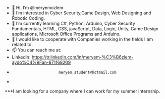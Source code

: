 - 👋 Hi, I’m @meryemozlem
- 👀 I’m interested in Cyber Security,Game Design, Web Designing and Robotic Coding.
- 🌱 I’m currently learning C#, Python, Arduino, Cyber Security Fundamentals, HTML, CSS, javaScript, Data, Logic, Unity, Game Design applications, Microsoft Office Programs and Arduino.
- 💞️ I would like to cooperate with Companies working in the fields I am related to.
- 📫 You can reach me at:  
-  Linkedin:               https://tr.linkedin.com/in/meryem-%C3%B6zlem-aydo%C4%9Fan-871169209
-                          meryem.student@hotmail.com
-                          
***I am looking for a company where I can work for my summer internship.
<!---
meryemozlem/meryemozlem is a ✨ special ✨ repository because its `README.md` (this file) appears on your GitHub profile.
You can click the Preview link to take a look at your changes.
--->
